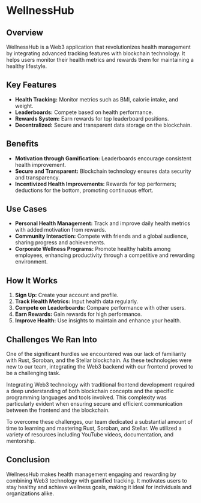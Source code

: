 # WellnessHub

## Overview
WellnessHub is a Web3 application that revolutionizes health management by integrating advanced tracking features with blockchain technology. It helps users monitor their health metrics and rewards them for maintaining a healthy lifestyle.

## Key Features
- **Health Tracking:** Monitor metrics such as BMI, calorie intake, and weight.
- **Leaderboards:** Compete based on health performance.
- **Rewards System:** Earn rewards for top leaderboard positions.
- **Decentralized:** Secure and transparent data storage on the blockchain.

## Benefits
- **Motivation through Gamification:** Leaderboards encourage consistent health improvement.
- **Secure and Transparent:** Blockchain technology ensures data security and transparency.
- **Incentivized Health Improvements:** Rewards for top performers; deductions for the bottom, promoting continuous effort.

## Use Cases
- **Personal Health Management:** Track and improve daily health metrics with added motivation from rewards.
- **Community Interaction:** Compete with friends and a global audience, sharing progress and achievements.
- **Corporate Wellness Programs:** Promote healthy habits among employees, enhancing productivity through a competitive and rewarding environment.

## How It Works
1. **Sign Up:** Create your account and profile.
2. **Track Health Metrics:** Input health data regularly.
3. **Compete on Leaderboards:** Compare performance with other users.
4. **Earn Rewards:** Gain rewards for high performance.
5. **Improve Health:** Use insights to maintain and enhance your health.

## Challenges We Ran Into
One of the significant hurdles we encountered was our lack of familiarity with Rust, Soroban, and the Stellar blockchain. As these technologies were new to our team, integrating the Web3 backend with our frontend proved to be a challenging task.

Integrating Web3 technology with traditional frontend development required a deep understanding of both blockchain concepts and the specific programming languages and tools involved. This complexity was particularly evident when ensuring secure and efficient communication between the frontend and the blockchain.

To overcome these challenges, our team dedicated a substantial amount of time to learning and mastering Rust, Soroban, and Stellar. We utilized a variety of resources including YouTube videos, documentation, and mentorship.

## Conclusion
WellnessHub makes health management engaging and rewarding by combining Web3 technology with gamified tracking. It motivates users to stay healthy and achieve wellness goals, making it ideal for individuals and organizations alike.
